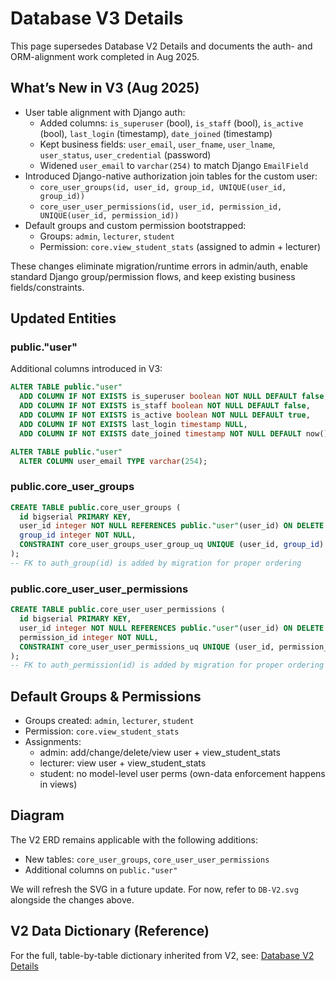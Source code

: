 # Database V3 Details

This page supersedes Database V2 Details and documents the auth- and ORM-alignment work completed in Aug 2025.

## What’s New in V3 (Aug 2025)

- User table alignment with Django auth:
  - Added columns: `is_superuser` (bool), `is_staff` (bool), `is_active` (bool), `last_login` (timestamp), `date_joined` (timestamp)
  - Kept business fields: `user_email`, `user_fname`, `user_lname`, `user_status`, `user_credential` (password)
  - Widened `user_email` to `varchar(254)` to match Django `EmailField`
- Introduced Django-native authorization join tables for the custom user:
  - `core_user_groups(id, user_id, group_id, UNIQUE(user_id, group_id))`
  - `core_user_user_permissions(id, user_id, permission_id, UNIQUE(user_id, permission_id))`
- Default groups and custom permission bootstrapped:
  - Groups: `admin`, `lecturer`, `student`
  - Permission: `core.view_student_stats` (assigned to admin + lecturer)

These changes eliminate migration/runtime errors in admin/auth, enable standard Django group/permission flows, and keep existing business fields/constraints.

## Updated Entities

### public."user"

Additional columns introduced in V3:

```sql
ALTER TABLE public."user"
  ADD COLUMN IF NOT EXISTS is_superuser boolean NOT NULL DEFAULT false,
  ADD COLUMN IF NOT EXISTS is_staff boolean NOT NULL DEFAULT false,
  ADD COLUMN IF NOT EXISTS is_active boolean NOT NULL DEFAULT true,
  ADD COLUMN IF NOT EXISTS last_login timestamp NULL,
  ADD COLUMN IF NOT EXISTS date_joined timestamp NOT NULL DEFAULT now();

ALTER TABLE public."user"
  ALTER COLUMN user_email TYPE varchar(254);
```

### public.core_user_groups

```sql
CREATE TABLE public.core_user_groups (
  id bigserial PRIMARY KEY,
  user_id integer NOT NULL REFERENCES public."user"(user_id) ON DELETE CASCADE ON UPDATE CASCADE,
  group_id integer NOT NULL,
  CONSTRAINT core_user_groups_user_group_uq UNIQUE (user_id, group_id)
);
-- FK to auth_group(id) is added by migration for proper ordering
```

### public.core_user_user_permissions

```sql
CREATE TABLE public.core_user_user_permissions (
  id bigserial PRIMARY KEY,
  user_id integer NOT NULL REFERENCES public."user"(user_id) ON DELETE CASCADE ON UPDATE CASCADE,
  permission_id integer NOT NULL,
  CONSTRAINT core_user_user_permissions_uq UNIQUE (user_id, permission_id)
);
-- FK to auth_permission(id) is added by migration for proper ordering
```

## Default Groups & Permissions

- Groups created: `admin`, `lecturer`, `student`
- Permission: `core.view_student_stats`
- Assignments:
  - admin: add/change/delete/view user + view_student_stats
  - lecturer: view user + view_student_stats
  - student: no model-level user perms (own-data enforcement happens in views)

## Diagram

The V2 ERD remains applicable with the following additions:

- New tables: `core_user_groups`, `core_user_user_permissions`
- Additional columns on `public."user"`

We will refresh the SVG in a future update. For now, refer to `DB-V2.svg` alongside the changes above.

## V2 Data Dictionary (Reference)

For the full, table-by-table dictionary inherited from V2, see: [Database V2 Details](DB-V2.md)

